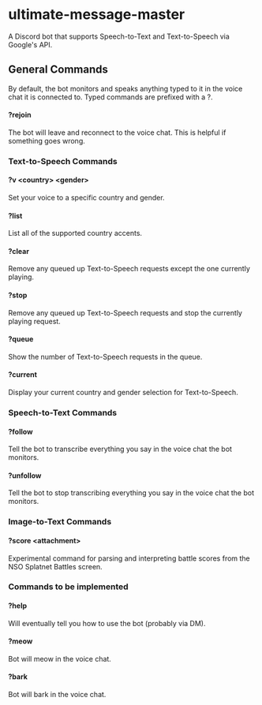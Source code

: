 # ultimate-message-master

A Discord bot that supports Speech-to-Text and Text-to-Speech via Google's API.

## General Commands

By default, the bot monitors and speaks anything typed to it in the voice chat it is connected to.  Typed commands are prefixed with a ?.

#### ?rejoin
The bot will leave and reconnect to the voice chat.  This is helpful if something goes wrong.

### Text-to-Speech Commands

#### ?v &lt;country&gt; &lt;gender&gt;
Set your voice to a specific country and gender.

#### ?list
List all of the supported country accents.

#### ?clear
Remove any queued up Text-to-Speech requests except the one currently playing.

#### ?stop
Remove any queued up Text-to-Speech requests and stop the currently playing request.

#### ?queue
Show the number of Text-to-Speech requests in the queue.

#### ?current
Display your current country and gender selection for Text-to-Speech.

### Speech-to-Text Commands

#### ?follow
Tell the bot to transcribe everything you say in the voice chat the bot monitors.

#### ?unfollow
Tell the bot to stop transcribing everything you say in the voice chat the bot monitors.

### Image-to-Text Commands

#### ?score &lt;attachment&gt;
Experimental command for parsing and interpreting battle scores from the NSO Splatnet Battles screen.

### Commands to be implemented

#### ?help
Will eventually tell you how to use the bot (probably via DM).

#### ?meow
Bot will meow in the voice chat.

#### ?bark 
Bot will bark in the voice chat.

